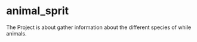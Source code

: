 # animal_sprit
The Project is about gather information about the different species of while animals.
